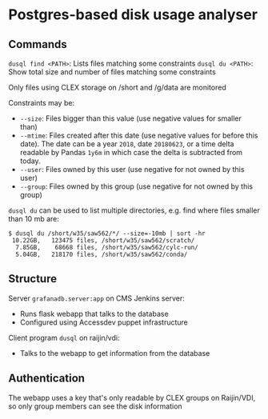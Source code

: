 Postgres-based disk usage analyser
==================================

Commands
--------

`dusql find <PATH>`: Lists files matching some constraints
`dusql du <PATH>`: Show total size and number of files matching some constraints

Only files using CLEX storage on /short and /g/data are monitored

Constraints may be:
* `--size`: Files bigger than this value (use negative values for smaller than)
* `--mtime`: Files created after this date (use negative values for before this
  date). The date can be a year `2018`, date `20180623`, or a time delta
  readable by Pandas `1y6m` in which case the delta is subtracted from today.
* `--user`: Files owned by this user (use negative for not owned by this user)
* `--group`: Files owned by this group (use negative for not owned by this group)

`dusql du` can be used to list multiple directories, e.g. find where files smaller than 10 mb are:

```
$ dusql du /short/w35/saw562/*/ --size=-10mb | sort -hr
 10.22GB,   123475 files, /short/w35/saw562/scratch/
  7.85GB,    68668 files, /short/w35/saw562/cylc-run/
  5.04GB,   218170 files, /short/w35/saw562/conda/
```


Structure
---------

Server `grafanadb.server:app` on CMS Jenkins server:
* Runs flask webapp that talks to the database
* Configured using Accessdev puppet infrastructure

Client program `dusql` on raijin/vdi:
* Talks to the webapp to get information from the database

Authentication
--------------

The webapp uses a key that's only readable by CLEX groups on Raijin/VDI, so only group members can see the disk information

